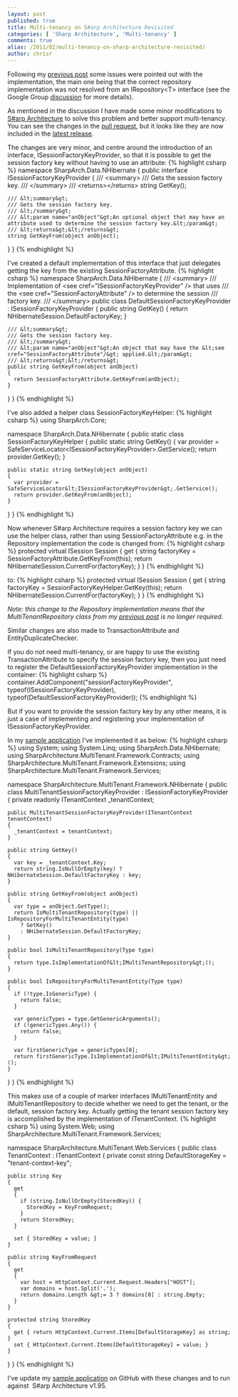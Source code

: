 ```yaml
---
layout: post
published: true
title: Multi-tenancy on S#arp Architecture Revisited
categories: [ 'Sharp Architecture', 'Multi-tenancy' ]
comments: true
alias: /2011/02/multi-tenancy-on-sharp-architecture-revisited/
author: chrisr
---
```


Following my [previous post](/blog/2011/01/11/multi-tenancy-on-sharp-architecture) some issues were pointed out with the implementation, the main one being that the correct repository implementation was not resolved from an IRepository&lt;T&gt; interface (see the Google Group <a title="use custom IRepository interface in SharpModelBinder Options " href="http://groups.google.com/group/sharp-architecture/browse_thread/thread/3d8b190ada63a06b" target="_self">discussion</a> for more details).<a id="more"></a><a id="more-62"></a>

As mentioned in the discussion I have made some minor modifications to <a title="S#arp Architecture" href="http://sharparchitecture.net/">S#arp Architecture</a> to solve this problem and better support multi-tenancy. You can see the changes in the <a title="Enabling multi-tenancy" href="https://github.com/sharparchitecture/Sharp-Architecture/pull/1" target="_self">pull request</a>, but it looks like they are now included in the <a title="1.9.5 Released" href="http://groups.google.com/group/sharp-architecture/browse_thread/thread/2091f202966654dc">latest release</a>.

The changes are very minor, and centre around the introduction of an interface, ISessionFactoryKeyProvider, so that it is possible to get the session factory key without having to use an attribute:
{% highlight csharp %}
namespace SharpArch.Data.NHibernate
{
  public interface ISessionFactoryKeyProvider
  {
    /// &lt;summary&gt;
    /// Gets the session factory key.
    /// &lt;/summary&gt;
    /// &lt;returns&gt;&lt;/returns&gt;
    string GetKey();

    /// &lt;summary&gt;
    /// Gets the session factory key.
    /// &lt;/summary&gt;
    /// &lt;param name="anObject"&gt;An optional object that may have an attribute used to determine the session factory key.&lt;/param&gt;
    /// &lt;returns&gt;&lt;/returns&gt;
    string GetKeyFrom(object anObject);
  }
}
{% endhighlight %}

I've created a default implementation of this interface that just delegates getting the key from the existing SessionFactoryAttribute.
{% highlight csharp %}
namespace SharpArch.Data.NHibernate
{
  /// &lt;summary&gt;
  /// Implementation of &lt;see cref="ISessionFactoryKeyProvider" /&gt; that uses
  /// the &lt;see cref="SessionFactoryAttribute" /&gt; to determine the session
  /// factory key.
  /// &lt;/summary&gt;
  public class DefaultSessionFactoryKeyProvider : ISessionFactoryKeyProvider
  {
    public string GetKey()
    {
      return NHibernateSession.DefaultFactoryKey;
    }

    /// &lt;summary&gt;
    /// Gets the session factory key.
    /// &lt;/summary&gt;
    /// &lt;param name="anObject"&gt;An object that may have the &lt;see cref="SessionFactoryAttribute"/&gt; applied.&lt;/param&gt;
    /// &lt;returns&gt;&lt;/returns&gt;
    public string GetKeyFrom(object anObject)
    {
      return SessionFactoryAttribute.GetKeyFrom(anObject);
    }
  }
}
{% endhighlight %}

I've also added a helper class SessionFactoryKeyHelper:
{% highlight csharp %}
using SharpArch.Core;

namespace SharpArch.Data.NHibernate
{
  public static class SessionFactoryKeyHelper
  {
    public static string GetKey()
    {
      var provider = SafeServiceLocator&lt;ISessionFactoryKeyProvider&gt;.GetService();
      return provider.GetKey();
    }

    public static string GetKey(object anObject)
    {
      var provider = SafeServiceLocator&lt;ISessionFactoryKeyProvider&gt;.GetService();
      return provider.GetKeyFrom(anObject);
    }
  }
}
{% endhighlight %}

Now whenever S#arp Architecture requires a session factory key we can use the helper class, rather than using SessionFactoryAttribute e.g. in the Repository implementation the code is changed from:
{% highlight csharp %}
protected virtual ISession Session {
  get {
    string factoryKey = SessionFactoryAttribute.GetKeyFrom(this);
    return NHibernateSession.CurrentFor(factoryKey);
  }
}
{% endhighlight %}

to:
{% highlight csharp %}
protected virtual ISession Session {
  get {
    string factoryKey = SessionFactoryKeyHelper.GetKey(this);
    return NHibernateSession.CurrentFor(factoryKey);
  }
}
{% endhighlight %}

<em>Note: this change to the Repository implementation means that the MultiTenantRepository class from my <a title="Multi-tenancy on S#arp Architecture" href="http://www.yellowfeather.co.uk/2011/01/multi-tenancy-on-sharp-architecture/" target="_self">previous post</a> is no longer required.</em>

Similar changes are also made to TransactionAttribute and EntityDuplicateChecker.

If you do not need multi-tenancy, or are happy to use the existing TransactionAttribute to specify the session factory key, then you just need to register the DefaultSessionFactoryKeyProvider implementation in the container:
{% highlight csharp %}
container.AddComponent("sessionFactoryKeyProvider", 
  typeof(ISessionFactoryKeyProvider),
  typeof(DefaultSessionFactoryKeyProvider));
{% endhighlight %}

But if you want to provide the session factory key by any other means, it is just a case of implementing and registering your implementation of ISessionFactoryKeyProvider.

In my <a title="SharpArchitecture-MultiTenant" href="https://github.com/yellowfeather/SharpArchitecture-MultiTenant" target="_self">sample application</a> I've implemented it as below:
{% highlight csharp %}
using System;
using System.Linq;
using SharpArch.Data.NHibernate;
using SharpArchitecture.MultiTenant.Framework.Contracts;
using SharpArchitecture.MultiTenant.Framework.Extensions;
using SharpArchitecture.MultiTenant.Framework.Services;

namespace SharpArchitecture.MultiTenant.Framework.NHibernate
{
  public class MultiTenantSessionFactoryKeyProvider : ISessionFactoryKeyProvider
  {
    private readonly ITenantContext _tenantContext;

    public MultiTenantSessionFactoryKeyProvider(ITenantContext tenantContext)
    {
      _tenantContext = tenantContext;
    }

    public string GetKey()
    {
      var key = _tenantContext.Key;
      return string.IsNullOrEmpty(key) ? NHibernateSession.DefaultFactoryKey : key;
    }

    public string GetKeyFrom(object anObject)
    {
      var type = anObject.GetType();
      return IsMultiTenantRepository(type) || IsRepositoryForMultiTenantEntity(type)
        ? GetKey()
        : NHibernateSession.DefaultFactoryKey;
    }

    public bool IsMultiTenantRepository(Type type)
    {
      return type.IsImplementationOf&lt;IMultiTenantRepository&gt;();
    }

    public bool IsRepositoryForMultiTenantEntity(Type type)
    {
      if (!type.IsGenericType) {
        return false;
      }

      var genericTypes = type.GetGenericArguments();
      if (!genericTypes.Any()) {
        return false;
      }

      var firstGenericType = genericTypes[0];
      return firstGenericType.IsImplementationOf&lt;IMultiTenantEntity&gt;();
    }
  }
}
{% endhighlight %}

This makes use of a couple of marker interfaces IMultiTenantEntity and IMultiTenantRepository to decide whether we need to get the tenant, or the default, session factory key. Actually getting the tenant session factory key is accomplished by the implementation of ITenantContext.
{% highlight csharp %}
using System.Web;
using SharpArchitecture.MultiTenant.Framework.Services;

namespace SharpArchitecture.MultiTenant.Web.Services
{
  public class TenantContext : ITenantContext
  {
    private const string DefaultStorageKey = "tenant-context-key";

    public string Key
    {
      get
      {
        if (string.IsNullOrEmpty(StoredKey)) {
          StoredKey = KeyFromRequest;
        }
        return StoredKey;
      }

      set { StoredKey = value; }
    }

    public string KeyFromRequest
    {
      get
      {
        var host = HttpContext.Current.Request.Headers["HOST"];
        var domains = host.Split('.');
        return domains.Length &gt;= 3 ? domains[0] : string.Empty;
      }
    }

    protected string StoredKey
    {
      get { return HttpContext.Current.Items[DefaultStorageKey] as string; }
      set { HttpContext.Current.Items[DefaultStorageKey] = value; }
    }
  }
}
{% endhighlight %}

I've update my <a title="SharpArchitecture-MultiTenant" href="https://github.com/yellowfeather/SharpArchitecture-MultiTenant" target="_self">sample application</a> on GitHub with these changes and to run against  S#arp Architecture v1.95.
